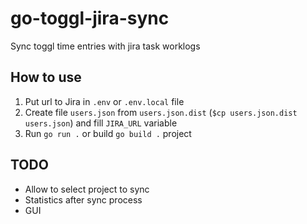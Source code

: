 # go-toggl-jira-sync
Sync toggl time entries with jira task worklogs

## How to use
1. Put url to Jira in `.env` or `.env.local` file
2. Create file `users.json` from `users.json.dist` (`$cp users.json.dist users.json`) and fill `JIRA_URL` variable
3. Run  `go run .` or build `go build .` project

## TODO
- Allow to select project to sync
- Statistics after sync process
- GUI
